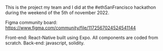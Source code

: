 This is the project my team and I did at the #ethSanFrancisco hackathon during the weekend of the 5th of november 2022.

Figma community board: https://www.figma.com/community/file/1172567024524541144

Front-end: React-Native built using Expo. All components are coded from scratch.
Back-end: javascript, solidity.
